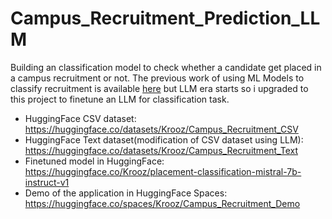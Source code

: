 # Campus_Recruitment_Prediction_LLM
Building an classification model to check whether a candidate get placed in a campus recruitment or not. The previous work of using ML Models to classify recruitment is available [here](https://github.com/Kirushikesh/Campus_Recruitment_Prediction) but LLM era starts so i upgraded to this project to finetune an LLM for classification task.

- HuggingFace CSV dataset: https://huggingface.co/datasets/Krooz/Campus_Recruitment_CSV
- HuggingFace Text dataset(modification of CSV dataset using LLM): https://huggingface.co/datasets/Krooz/Campus_Recruitment_Text
- Finetuned model in HuggingFace: https://huggingface.co/Krooz/placement-classification-mistral-7b-instruct-v1
- Demo of the application in HuggingFace Spaces: https://huggingface.co/spaces/Krooz/Campus_Recruitment_Demo
